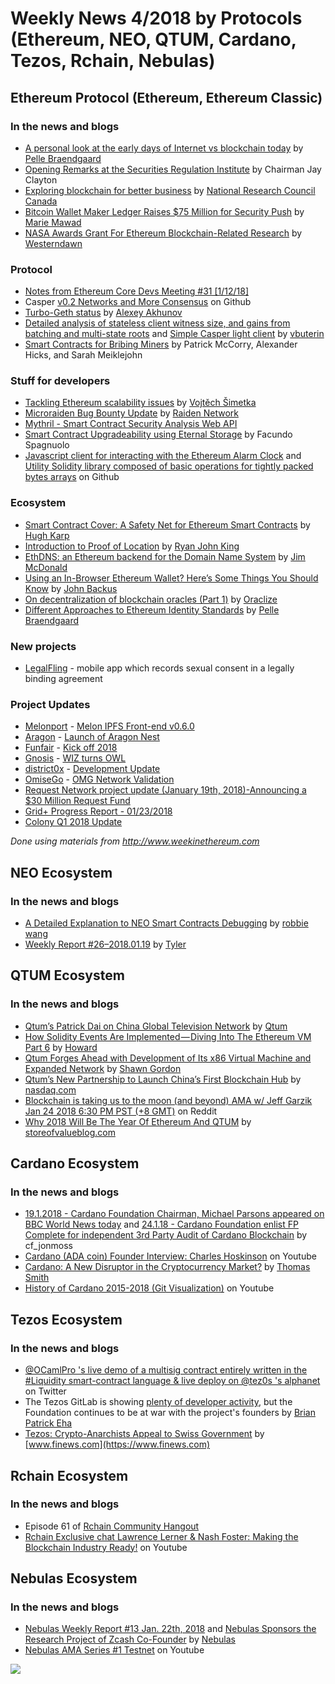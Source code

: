 ﻿# Weekly News 4/2018 by Protocols (Ethereum, NEO, QTUM, Cardano, Tezos, Rchain, Nebulas)

## Ethereum Protocol (Ethereum, Ethereum Classic)
### In the news and blogs
* [A personal look at the early days of Internet vs blockchain today](https://medium.com/@pelleb/personal-look-at-the-early-days-of-internet-vs-blockchain-today-590a98cb009f) by [Pelle Braendgaard](https://medium.com/@pelleb)
* [Opening Remarks at the Securities Regulation Institute](https://www.sec.gov/news/speech/speech-clayton-012218) by Chairman Jay Clayton
* [Exploring blockchain for better business](https://www.nrc-cnrc.gc.ca/eng/stories/2018/blockchains.html) by [National Research Council Canada](https://www.nrc-cnrc.gc.ca)
* [Bitcoin Wallet Maker Ledger Raises $75 Million for Security Push](https://www.bloomberg.com/news/articles/2018-01-18/bitcoin-wallet-maker-ledger-raises-75-million-for-security-push) by [Marie Mawad](https://twitter.com/Marie_a_Paris)
* [NASA Awards Grant For Ethereum Blockchain-Related Research](http://westerndawn.infos.st//index/nasa-awards-grant-ethereum-blockchain-related-research/) by [Westerndawn](http://westerndawn.infos.st)

### Protocol
* [Notes from Ethereum Core Devs Meeting #31 [1/12/18]](https://www.reddit.com/r/ethereum/comments/7s3bcx/notes_from_ethereum_core_devs_meeting_31_11218/)
* Casper [v0.2 Networks and More Consensus](https://github.com/ethereum/cbc-casper/releases/tag/0.2.0) on Github
* [Turbo-Geth status](https://medium.com/@akhounov/turbo-geth-status-534c10709206) by [Alexey Akhunov](https://medium.com/@akhounov)
* [Detailed analysis of stateless client witness size, and gains from batching and multi-state roots](https://ethresear.ch/t/detailed-analysis-of-stateless-client-witness-size-and-gains-from-batching-and-multi-state-roots/862) and [Simple Casper light client](https://ethresear.ch/t/simple-casper-light-client/828) by [vbuterin](https://ethresear.ch/u/vbuterin/summary)
* [Smart Contracts for Bribing Miners](http://homepages.cs.ncl.ac.uk/patrick.mccorry/minerbribery.pdf) by Patrick McCorry, Alexander Hicks, and Sarah Meiklejohn

### Stuff for developers
* [Tackling Ethereum scalability issues](https://medium.com/giveth/tackling-ethereum-scalability-issues-29bd700b5060) by [Vojtěch Šimetka](https://medium.com/@vojtechsimetka)
* [Microraiden Bug Bounty Update](https://medium.com/@raiden_network/microraiden-bug-bounty-update-695fddd6433) by [
Raiden Network](https://medium.com/@raiden_network)
* [Mythril - Smart Contract Security Analysis Web API](https://www.topcoder.com/challenges/30061900)
* [Smart Contract Upgradeability using Eternal Storage](https://blog.zeppelinos.org/smart-contract-upgradeability-using-eternal-storage/) by Facundo Spagnuolo
* [Javascript client for interacting with the Ethereum Alarm Clock](https://github.com/ethereum-alarm-clock/eac.js) and [Utility Solidity library composed of basic operations for tightly packed bytes arrays](https://github.com/GNSPS/solidity-bytes-utils) on Github

### Ecosystem
* [Smart Contract Cover: A Safety Net for Ethereum Smart Contracts](https://medium.com/nexus-mutual/smart-contract-cover-55782407722c) by [Hugh Karp](https://medium.com/@hugh_karp)
* [Introduction to Proof of Location](https://blog.foam.space/introduction-to-proof-of-location-6b4c77928022) by [Ryan John King](https://blog.foam.space/@foamspace)
* [EthDNS: an Ethereum backend for the Domain Name System](https://medium.com/@jgm.orinoco/ethdns-an-ethereum-backend-for-the-domain-name-system-d52dabd904b3) by [Jim McDonald](https://medium.com/@jgm.orinoco)
* [Using an In-Browser Ethereum Wallet? Here’s Some Things You Should Know](https://blog.hellobloom.io/using-an-in-browser-ethereum-wallet-heres-some-things-you-should-know-e01304b977e3) by [John Backus](https://blog.hellobloom.io/@jbackus)
* [On decentralization of blockchain oracles (Part 1)](https://medium.com/@oraclize/on-decentralization-of-blockchain-oracles-94fb78598e79) by [Oraclize](https://medium.com/@oraclize)
* [Different Approaches to Ethereum Identity Standards](https://medium.com/uport/different-approaches-to-ethereum-identity-standards-a09488347c87) by [Pelle Braendgaard](https://medium.com/@pelleb)

### New projects
* [LegalFling](https://legalfling.io/) - mobile app which records sexual consent in a legally binding agreement

### Project Updates
* [Melonport](https://melonport.com) - [Melon IPFS Front-end v0.6.0](https://medium.com/melonport-blog/melon-ipfs-front-end-v0-6-0-b87fff1a2c91)
* [Aragon](https://aragon.one/) - [Launch of Aragon Nest](https://blog.aragon.one/launch-of-aragon-nest-8d42d1a37595)
* [Funfair](https://funfair.io) - [Kick off 2018](https://funfair.io/january-update/)
* [Gnosis](https://gnosis.pm/) - [WIZ turns OWL](https://blog.gnosis.pm/wiz-turns-owl-813555100010)
* [district0x](https://district0x.io/) - [Development Update](https://blog.district0x.io/district0x-dev-update-january-23rd-2018-51c25b91e3b)
* [OmiseGo](https://omisego.network/) - [OMG Network Validation](https://blog.omisego.network/omg-network-validation-f935523086db)
* [Request Network project update (January 19th, 2018)-Announcing a $30 Million Request Fund](https://blog.request.network/request-network-project-update-january-19th-2018-announcing-a-30-million-request-fund-6a6f87d27d43)
* [Grid+ Progress Report - 01/23/2018](https://blog.gridplus.io/grid-progress-report-01-23-2018-a25c93803cd0)
* [Colony Q1 2018 Update](https://blog.colony.io/colony-q1-2018-update-f570b37071ac)

*Done using materials from http://www.weekinethereum.com*

## NEO Ecosystem
### In the news and blogs
* [A Detailed Explanation to NEO Smart Contracts Debugging](https://medium.com/neweconolab/a-detailed-explanation-to-neo-smart-contracts-debugging-9a2267fd1843) by [robbie wang](https://medium.com/@WangRobbie)
* [Weekly Report #26–2018.01.19](https://medium.com/proof-of-working/weekly-report-26-2018-01-19-b766ee379f52) by [Tyler](https://medium.com/@lllwvlvwlll)

## QTUM Ecosystem
### In the news and blogs
* [Qtum’s Patrick Dai on China Global Television Network](https://blog.qtum.org/qtums-patrick-dai-on-china-global-television-network-239a9f4baad5) by [Qtum](https://blog.qtum.org/@Qtum)
* [How Solidity Events Are Implemented — Diving Into The Ethereum VM Part 6](https://blog.qtum.org/how-solidity-events-are-implemented-diving-into-the-ethereum-vm-part-6-30e07b3037b9) by [Howard](https://blog.qtum.org/@hayeah)
* [Qtum Forges Ahead with Development of Its x86 Virtual Machine and Expanded Network](https://bitcoinmagazine.com/articles/qtum-forges-ahead-development-its-x86-virtual-machine-and-expanded-network/) by [Shawn Gordon](https://bitcoinmagazine.com/authors/shawn-gordon/)
* [Qtum’s New Partnership to Launch China’s First Blockchain Hub](http://www.nasdaq.com/article/qtums-new-partnership-to-launch-chinas-first-blockchain-hub-cm909962) by [nasdaq.com](http://www.nasdaq.com)
* [Blockchain is taking us to the moon (and beyond) AMA w/ Jeff Garzik Jan 24 2018 6:30 PM PST (+8 GMT)](https://www.reddit.com/r/Qtum/comments/7s0gru/blockchain_is_taking_us_to_the_moon_and_beyond/) on Reddit
* [Why 2018 Will Be The Year Of Ethereum And QTUM](http://storeofvalueblog.com/posts/why-2018-will-be-the-year-of-ethereum/) by [storeofvalueblog.com](http://storeofvalueblog.com)

## Cardano Ecosystem
### In the news and blogs
* [19.1.2018 - Cardano Foundation Chairman, Michael Parsons appeared on BBC World News today](https://forum.cardanohub.org/t/19-1-2018-cardano-foundation-chairman-michael-parsons-appeared-on-bbc-world-news-today/6532) and [24.1.18 - Cardano Foundation enlist FP Complete for independent 3rd Party Audit of Cardano Blockchain](https://forum.cardanohub.org/t/24-1-18-cardano-foundation-enlist-fp-complete-for-independent-3rd-party-audit-of-cardano-blockchain/6948) by cf_jonmoss
* [Cardano (ADA coin) Founder Interview: Charles Hoskinson](https://www.youtube.com/watch?v=pcNDSSmkgkA&utm_content=buffer769c3&utm_medium=social&utm_source=twitter.com&utm_campaign=buffer) on Youtube
* [Cardano: A New Disruptor in the Cryptocurrency Market?](https://themarketmogul.com/cardano-disruptor-cryptocurrency-market/) by [Thomas Smith](https://themarketmogul.com/author/thomassmith/)
* [History of Cardano 2015-2018 (Git Visualization)](https://www.youtube.com/watch?v=YtSfJqP04cQ) on Youtube

## Tezos Ecosystem
### In the news and blogs
* [@OCamlPro 's live demo of a multisig contract entirely written in the #Liquidity smart-contract language & live deploy on @tez0s 's alphanet](https://www.reddit.com/r/tezos/) on Twitter
* The Tezos GitLab is showing [plenty of developer activity](https://gitlab.com/tezos/tezos/activity), but the Foundation continues to be at war with the project's founders by [Brian Patrick Eha](https://twitter.com/brianeha)
* [Tezos: Crypto-Anarchists Appeal to Swiss Government](https://www.finews.com/news/english-news/30398-tezos-crypto-cryptocurrencies-alain-bersier-johann-gevers-breitman) by [www.finews.com](https://www.finews.com)

## Rchain Ecosystem
### In the news and blogs
* Episode 61 of [Rchain Community Hangout](https://www.youtube.com/watch?v=vO-vunmEG-4)
* [Rchain Exclusive chat Lawrence Lerner & Nash Foster: Making the Blockchain Industry Ready!](https://www.youtube.com/watch?v=PwuV7ryhaXw&t=1s) on Youtube


## Nebulas Ecosystem
### In the news and blogs
* [Nebulas Weekly Report #13 Jan. 22th, 2018](https://medium.com/nebulasio/nebulas-weekly-report-13-jan-22th-2018-55d6a18a6cdf) and [Nebulas Sponsors the Research Project of Zcash Co-Founder](https://medium.com/nebulasio/nebulas-sponsors-the-research-project-of-zcash-co-founder-37b57a872ba6) by [Nebulas](https://medium.com/@nebulasio)
* [Nebulas AMA Series #1 Testnet](https://www.youtube.com/watch?v=oWW4IkK7Mt0&t=30s) on Youtube

[![](https://steemitimages.com/DQmdkWT6cCPVYNzZASwHD3WZ5hKpHQv7927MvBt8wRYDDEC/image.png)](http://company.cyber.fund/#newsletter)
